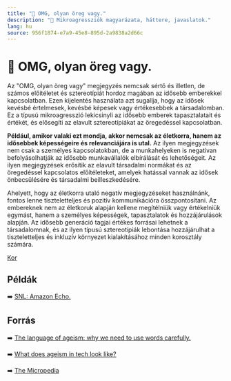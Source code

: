 ```yaml
---
title: "🚫 OMG, olyan öreg vagy."
description: "🚫 Mikroagressziók magyarázata, háttere, javaslatok."
lang: hu
source: 956f1874-e7a9-45e8-895d-2a9838a2d66c
---
```


<div class="wiki-content agression-title">

# 🚫 OMG, olyan öreg vagy.

Az "OMG, olyan öreg vagy" megjegyzés nemcsak sértő és illetlen, de számos előítéletet és sztereotípiát hordoz magában az idősebb emberekkel kapcsolatban. Ezen kijelentés használata azt sugallja, hogy az idősek kevésbé értelmesek, kevésbé képesek vagy értékesebbek a társadalomban. Ez a típusú mikroagresszió lekicsinyli az idősebb emberek tapasztalatait és értékét, és elősegíti az elavult sztereotípiákat az öregedéssel kapcsolatban.

**Például, amikor valaki ezt mondja, akkor nemcsak az életkorra, hanem az idősebbek képességeire és relevanciájára is utal.** Az ilyen megjegyzések nem csak a személyes kapcsolatokban, de a munkahelyeken is negatívan befolyásolhatják az idősebb munkavállalók elbírálását és lehetőségeit. Az ilyen megjegyzések erősítik az elavult társadalmi normákat és az öregedéssel kapcsolatos előítéleteket, amelyek hatással vannak az idősek önbecsülésére és társadalmi beilleszkedésére.

Ahelyett, hogy az életkorra utaló negatív megjegyzéseket használnánk, fontos lenne tiszteletteljes és pozitív kommunikációra összpontosítani. Az embereknek nem az életkoruk alapján kellene megítélniük vagy értékelniük egymást, hanem a személyes képességek, tapasztalatok és hozzájárulások alapján. Az idősebb generáció tagjai értékes forrásai lehetnek a társadalomnak, és az ilyen típusú sztereotípiák lebontása hozzájárulhat a tiszteletteljes és inkluzív környezet kialakításához minden korosztály számára.


<div class="categories">

[Kor](/#/entry?id=kor)

</div>

## Példák

➡️ [SNL: Amazon Echo.](https://www.youtube.com/watch?v=YvT_gqs5ETk)

## Forrás

➡️ [The language of ageism: why we need to use words carefully.](https://academic.oup.com/gerontologist/article/56/6/997/2952876)

➡️ [What does ageism in tech look like? ](https://technical.ly/diversity-equity-inclusion/ageism-in-tech/)

➡️ [The Micropedia](https://www.themicropedia.org/)


</div>